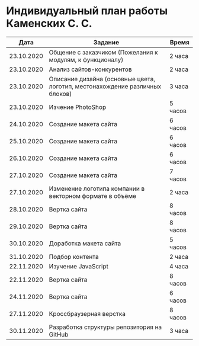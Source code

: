 # Индивидуальный план работы Каменских С. С.

| Дата           | Задание                                              | Время     |
|----------------|--------------------------------------------------------------------------------|-----------|
| 23.10.2020     | Общение с заказчиком (Пожелания к модулям, к функционалу)                      | 2 часа    |
| 23.10.2020     | Анализ сайтов-конкурентов                                                      | 2 часа    |
| 23.10.2020     | Описание дизайна (основные цвета, логотип, местонахождение различных блоков)   | 3 часа    |
| 23.10.2020     | Изчение PhotoShop                                                              | 5 часов   |
| 24.10.2020     | Создание макета сайта                                                          | 6 часов   |
| 25.10.2020     | Создание макета сайта                                                          | 6 часов   |
| 26.10.2020     | Создание макета сайта                                                          | 6 часов   |
| 27.10.2020     | Создание макета сайта                                                          | 7 часов   |
| 27.10.2020     | Изменение логотипа компании в векторном формате в объёме                       | 2 часа    |
| 28.10.2020     | Вертка сайта                                                                   | 8 часов   |
| 29.10.2020     | Вертка сайта                                                                   | 8 часов   |
| 30.10.2020     | Доработка макета сайта                                                         | 5 часов   |
| 31.10.2020     | Подбор контента                                                                | 2 часа    |
| 22.11.2020     | Изучение JavaScript                                                            | 4 часа    |
| 22.11.2020     | Вертка сайта                                                                   | 8 часов   |
| 24.11.2020     | Вертка сайта                                                                   | 6 часов   |
| 27.11.2020     | Кроссбраузерная верстка                                                        | 8 часов   |
| 30.11.2020     | Разработка структуры репозитория на GitHub                                     | 3 часа    |
